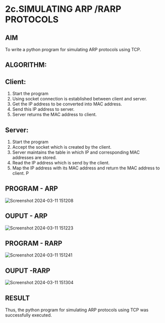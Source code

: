 # 2c.SIMULATING ARP /RARP PROTOCOLS
## AIM
To write a python program for simulating ARP protocols using TCP.
## ALGORITHM:
## Client:
1. Start the program
2. Using socket connection is established between client and server.
3. Get the IP address to be converted into MAC address.
4. Send this IP address to server.
5. Server returns the MAC address to client.
## Server:
1. Start the program
2. Accept the socket which is created by the client.
3. Server maintains the table in which IP and corresponding MAC addresses are
stored.
4. Read the IP address which is send by the client.
5. Map the IP address with its MAC address and return the MAC address to client.
P
## PROGRAM - ARP
![Screenshot 2024-03-11 151208](https://github.com/vijayashreeb14/2c.ARP_RARP_PROTOCOLS/assets/161238151/431caa17-7f5c-4f47-af0d-0283b78d72a4)

## OUPUT - ARP
![Screenshot 2024-03-11 151223](https://github.com/vijayashreeb14/2c.ARP_RARP_PROTOCOLS/assets/161238151/0f757652-622d-40f2-944d-4baaac1fc4ab)

## PROGRAM - RARP

![Screenshot 2024-03-11 151241](https://github.com/vijayashreeb14/2c.ARP_RARP_PROTOCOLS/assets/161238151/a032cd00-e081-4180-8b55-c24de883219e)

## OUPUT -RARP

![Screenshot 2024-03-11 151304](https://github.com/vijayashreeb14/2c.ARP_RARP_PROTOCOLS/assets/161238151/0d30a46b-b343-4a3e-9907-cbada68ee655)

## RESULT
Thus, the python program for simulating ARP protocols using TCP was successfully 
executed.

